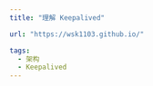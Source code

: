 ```yaml
---
title: "理解 Keepalived"

url: "https://wsk1103.github.io/"

tags:
  - 架构
  - Keepalived
---
```








